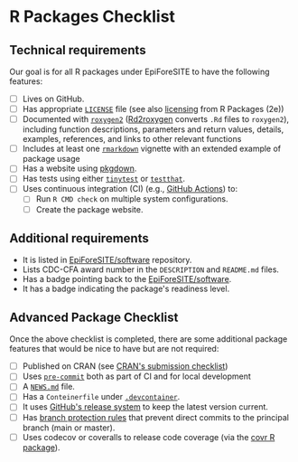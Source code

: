 # R Packages Checklist

## Technical requirements

Our goal is for all R packages under EpiForeSITE to have the following features:

- [ ] Lives on GitHub.
- [ ] Has appropriate [`LICENSE`](https://docs.github.com/en/repositories/managing-your-repositorys-settings-and-features/customizing-your-repository/licensing-a-repository) file (see also [licensing](https://r-pkgs.org/license.html) from R Packages (2e))
- [ ] Documented with [`roxygen2`](https://roxygen2.r-lib.org) ([Rd2roxygen](https://cran.r-project.org/package=Rd2roxygen) converts `.Rd` files to `roxygen2`), including function descriptions, parameters and return values, details, examples, references, and links to other relevant functions
- [ ] Includes at least one [`rmarkdown`](https://cran.r-project.org/web/packages/rmarkdown/index.html) vignette with an extended example of package usage
- [ ] Has a website using [pkgdown](https://pkgdown.r-lib.org).
- [ ] Has tests using either [`tinytest`](https://cran.r-project.org/web/packages/tinytest/index.html) or [`testthat`](https://cran.r-project.org/web/packages/testthat/index.html).
- [ ] Uses continuous integration (CI) (e.g., [GitHub Actions](./dev-tools/github-actions.md)) to:
    - [ ] Run `R CMD check` on multiple system configurations.
    - [ ] Create the package website.

## Additional requirements

- It is listed in [EpiForeSITE/software](https://github.com/EpiForeSITE/software) repository.
- Lists CDC-CFA award number in the `DESCRIPTION` and `README.md` files.
- Has a badge pointing back to the [EpiForeSITE/software](https://github.com/EpiForeSITE/software).
- It has a badge indicating the package's readiness level.

## Advanced Package Checklist

Once the above checklist is completed, there are some additional package features that would be nice to have but are not required:

- [ ] Published on CRAN (see [CRAN's submission checklist](https://cran.r-project.org/web/packages/submission_checklist.html))
- [ ] Uses [`pre-commit`](https://pre-commit.com) both as part of CI and for local development
- [ ] A [`NEWS.md`](https://style.tidyverse.org/news.html#before-release) file.
- [ ] Has a `Conteinerfile` under [`.devcontainer`](https://docs.github.com/en/codespaces/setting-up-your-project-for-codespaces/adding-a-dev-container-configuration/introduction-to-dev-containers).
- [ ] It uses [GitHub's release system](https://docs.github.com/en/repositories/releasing-projects-on-github/managing-releases-in-a-repository) to keep the latest version current.
- [ ] Has [branch protection rules](https://docs.github.com/en/repositories/configuring-branches-and-merges-in-your-repository/managing-protected-branches/managing-a-branch-protection-rule) that prevent direct commits to the principal branch (main or master).
- [ ] Uses codecov or coveralls to release code coverage (via the [covr R package](https://covr.r-lib.org/reference/codecov.html)).
